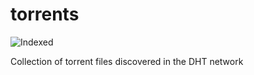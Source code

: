 torrents 
========
![Indexed](https://img.shields.io/badge/indexed-118658-blue)

Collection of torrent files discovered in the DHT network
